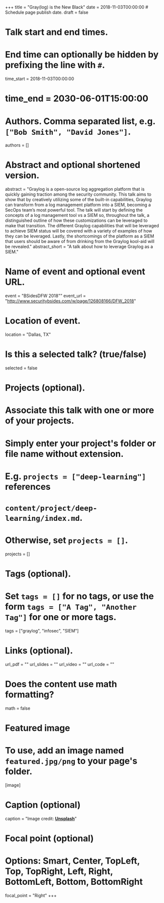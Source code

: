 +++
title = "Gray(log) is the New Black"
date = 2018-11-03T00:00:00 # Schedule page publish date.
draft = false

# Talk start and end times.
#   End time can optionally be hidden by prefixing the line with `#`.
time_start = 2018-11-03T00:00:00
# time_end = 2030-06-01T15:00:00

# Authors. Comma separated list, e.g. `["Bob Smith", "David Jones"]`.
authors = []

# Abstract and optional shortened version.
abstract = "Graylog is a open-source log aggregation platform that is quickly gaining traction among the security community. This talk aims to show that by creatively utilizing some of the built-in capabilities, Graylog can transform from a log management platform into a SIEM, becoming a SecOps team’s most powerful tool. The talk will start by defining the concepts of a log management tool vs a SIEM so, throughout the talk, a distinguished outline of how these customizations can be leveraged to make that transition. The different Graylog capabilities that will be leveraged to achieve SIEM status will be covered with a variety of examples of how they can be leveraged. Lastly, the shortcomings of the platform as a SIEM that users should be aware of from drinking from the Graylog kool-aid will be revealed."
abstract_short = "A talk about how to leverage Graylog as a SIEM."

# Name of event and optional event URL.
event = "BSidesDFW 2018""
event_url = "http://www.securitybsides.com/w/page/126808166/DFW_2018"

# Location of event.
location = "Dallas, TX"

# Is this a selected talk? (true/false)
selected = false

# Projects (optional).
#   Associate this talk with one or more of your projects.
#   Simply enter your project's folder or file name without extension.
#   E.g. `projects = ["deep-learning"]` references
#   `content/project/deep-learning/index.md`.
#   Otherwise, set `projects = []`.
projects = []

# Tags (optional).
#   Set `tags = []` for no tags, or use the form `tags = ["A Tag", "Another Tag"]` for one or more tags.
tags = ["graylog", "infosec", "SIEM"]

# Links (optional).
url_pdf = ""
url_slides = ""
url_video = ""
url_code = ""

# Does the content use math formatting?
math = false

# Featured image
# To use, add an image named `featured.jpg/png` to your page's folder.
[image]
  # Caption (optional)
  caption = "Image credit: [**Unsplash**](https://unsplash.com/photos/bzdhc5b3Bxs)"

  # Focal point (optional)
  # Options: Smart, Center, TopLeft, Top, TopRight, Left, Right, BottomLeft, Bottom, BottomRight
  focal_point = "Right"
+++
